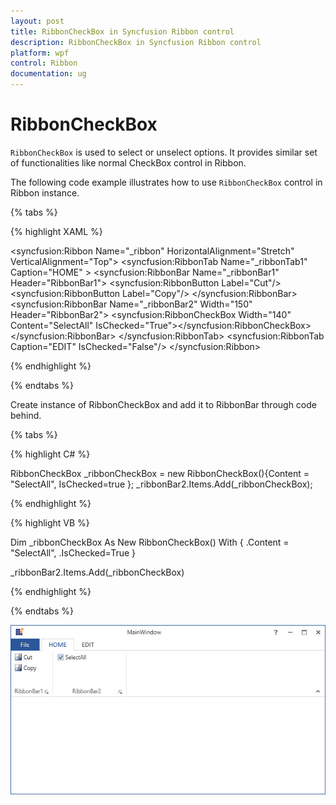 ```yaml
---
layout: post
title: RibbonCheckBox in Syncfusion Ribbon control
description: RibbonCheckBox in Syncfusion Ribbon control
platform: wpf
control: Ribbon
documentation: ug
---
```

# RibbonCheckBox

`RibbonCheckBox` is used to select or unselect options. It provides similar set of functionalities like normal CheckBox control in Ribbon.

The following code example illustrates how to use `RibbonCheckBox` control in Ribbon instance.

{% tabs %}

{% highlight XAML %}

<syncfusion:Ribbon Name="_ribbon" HorizontalAlignment="Stretch" VerticalAlignment="Top">
<syncfusion:RibbonTab Name="_ribbonTab1" Caption="HOME"  >
<syncfusion:RibbonBar Name="_ribbonBar1" Header="RibbonBar1">
<syncfusion:RibbonButton Label="Cut"/>
<syncfusion:RibbonButton Label="Copy"/>
</syncfusion:RibbonBar>
<syncfusion:RibbonBar Name="_ribbonBar2" Width="150" Header="RibbonBar2">
<syncfusion:RibbonCheckBox  Width="140" Content="SelectAll" IsChecked="True"></syncfusion:RibbonCheckBox>
</syncfusion:RibbonBar>
</syncfusion:RibbonTab>
<syncfusion:RibbonTab Caption="EDIT"  IsChecked="False"/>
</syncfusion:Ribbon>

{% endhighlight %}

{% endtabs %}

Create instance of RibbonCheckBox and add it to RibbonBar through code behind.

{% tabs %}

{% highlight C# %}

RibbonCheckBox _ribbonCheckBox = new RibbonCheckBox(){Content = "SelectAll", IsChecked=true };
_ribbonBar2.Items.Add(_ribbonCheckBox);

{% endhighlight %}

{% highlight VB %}

Dim _ribbonCheckBox As New RibbonCheckBox() With {
	.Content = "SelectAll",
	.IsChecked=True
}

_ribbonBar2.Items.Add(_ribbonCheckBox)

{% endhighlight %}

{% endtabs %}

![](RibbonCheckBox_images/RibbonCheckBox_img1.jpg)
